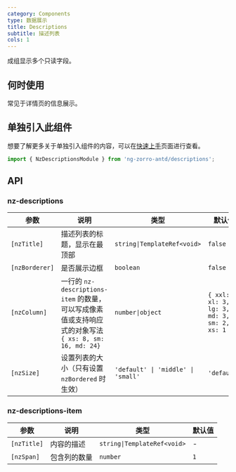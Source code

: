 ```yaml
---
category: Components
type: 数据展示
title: Descriptions
subtitle: 描述列表
cols: 1
---
```


成组显示多个只读字段。

## 何时使用

常见于详情页的信息展示。

## 单独引入此组件

想要了解更多关于单独引入组件的内容，可以在[快速上手](/docs/getting-started/zh#单独引入某个组件)页面进行查看。

```ts
import { NzDescriptionsModule } from 'ng-zorro-antd/descriptions';
```

## API

### nz-descriptions

| 参数 | 说明 | 类型 | 默认值 |
| -------- | ----------- | ---- | ------- |
| `[nzTitle]` | 描述列表的标题，显示在最顶部 | `string\|TemplateRef<void>` | `false` |
| `[nzBorderer]` | 是否展示边框 | `boolean` | `false` |
| `[nzColumn]` | 一行的 `nz-descriptions-item` 的数量，可以写成像素值或支持响应式的对象写法 `{ xs: 8, sm: 16, md: 24}` | `number\|object` | `{ xxl: 3, xl: 3, lg: 3, md: 3, sm: 2, xs: 1 }` |
| `[nzSize]` | 设置列表的大小（只有设置 `nzBordered` 时生效） | `'default' \| 'middle' \| 'small'` | `'default'` |

### nz-descriptions-item

| 参数 | 说明 | 类型 | 默认值 |
| -------- | ----------- | ---- | ------- |
| `[nzTitle]` | 内容的描述 | `string\|TemplateRef<void>` | - |
| `[nzSpan]` | 包含列的数量 | `number` | `1` |

